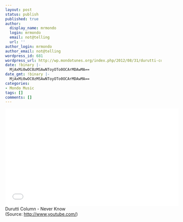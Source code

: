 ```yaml
---
layout: post
status: publish
published: true
author:
  display_name: mrmondo
  login: mrmondo
  email: not@telling
  url: ''
author_login: mrmondo
author_email: not@telling
wordpress_id: 681
wordpress_url: http://wp.mondotunes.org/index.php/2012/08/31/durutti-column-never-know/
date: !binary |-
  MjAxMi0wOC0zMSAwNToyOTo0OCArMDAwMA==
date_gmt: !binary |-
  MjAxMi0wOC0zMSAwNToyOTo0OCArMDAwMA==
categories:
- Mondo Music
tags: []
comments: []
---
```

<iframe width="560" height="315" src="//www.youtube.com/embed/c2GFGsFdURU" frameborder="0"> </iframe>
Durutti Column - Never Know
<div class="attribution">(<span>Source:</span> <a href="http://www.youtube.com/">http://www.youtube.com/</a>)</div>
